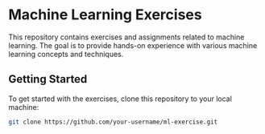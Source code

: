 # Machine Learning Exercises

This repository contains exercises and assignments related to machine learning. The goal is to provide hands-on experience with various machine learning concepts and techniques.

## Getting Started

To get started with the exercises, clone this repository to your local machine:

```bash
git clone https://github.com/your-username/ml-exercise.git
